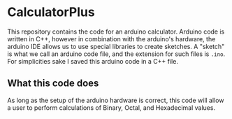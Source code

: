 # CalculatorPlus
This repository contains the code for an arduino calculator. Arduino code is written in C++, however in combination with the arduino's hardware, the arduino IDE allows us to use special libraries to create sketches. A "sketch" is what we call an arduino code file, and the extension for such files is `.ino`. For simplicities sake I saved this arduino code in a C++ file.

## What this code does
As long as the setup of the arduino hardware is correct, this code will allow a user to perform calculations of Binary, Octal, and Hexadecimal values.
